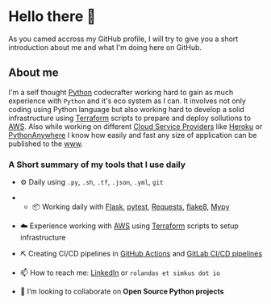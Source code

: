 # Hello there 👋

As you camed accross my GitHub profile, I will try to give you a short introduction about me and what I'm doing here on GitHub.


## About me

I'm a self thought [Python](https://www.python.org/) codecrafter working hard to gain as much experience with `Python` and it's eco system as I can. It involves not only coding using Python language but also working hard to develop a solid infrastructure using [Terraform](https://www.terraform.io/) scripts to prepare and deploy sollutions to [AWS](https://aws.amazon.com/). Also while working on different [Cloud Service Providers](https://www.redhat.com/en/topics/cloud-computing/what-are-cloud-providers) like [Heroku](https://www.heroku.com/) or [PythonAnywhere](https://www.pythonanywhere.com/) I know how easily and fast any size of application can be published to the [www](https://en.wikipedia.org/wiki/World_Wide_Web).



### A Short summary of my tools that I use daily
- ⚙️ Daily using `.py`, `.sh`, `.tf`, `.json`, `.yml`, `git`
- - 📦 Working daily with [Flask](https://flask.palletsprojects.com/en/2.0.x/), [pytest](https://docs.pytest.org/en/6.2.x/), [Requests](https://docs.python-requests.org/en/master/), [flake8](https://flake8.pycqa.org/en/latest/), [Mypy](https://mypy.readthedocs.io/en/stable/)
- ☁️ Experience working with [AWS](https://aws.amazon.com/) using [Terraform](https://www.terraform.io/) scripts to setup infrastructure
- ⛏️ Creating CI/CD pipelines in [GitHub Actions](https://docs.github.com/en/actions) and [GitLab CI/CD pipelines](https://docs.gitlab.com/ee/ci/pipelines/)


- 📫 How to reach me: [LinkedIn](https://www.linkedin.com/in/simkusr/) or `rolandas et simkus dot io`
- 👯 I’m looking to collaborate on **Open Source Python projects**

<!--
**simkusr/simkusr** is a ✨ _special_ ✨ repository because its `README.md` (this file) appears on your GitHub profile.

Here are some ideas to get you started:

- 🔭 I’m currently working on ...
- 🌱 I’m currently learning ...
- 👯 I’m looking to collaborate on ...
- 🤔 I’m looking for help with ...
- 💬 Ask me about ...
- 📫 How to reach me: ...
- 😄 Pronouns: ...
- ⚡ Fun fact: ...

-->


